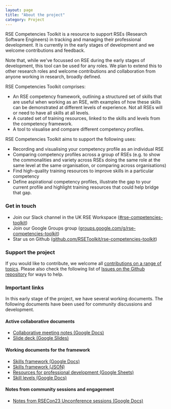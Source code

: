 ```yaml
---
layout: page
title: "About the project"
category: Project
---
```

RSE Competencies Toolkit is a resource to support RSEs (Research Software Engineers) in tracking and managing their
professional development. It is currently in the early stages of development and we welcome contributions and feedback.

Note that, while we've focussed on RSE during the early stages of development, this tool can be used for any roles. We
plan to extend this to other research roles and welcome contributions and collaboration from anyone working in research,
broadly defined.

RSE Competencies Toolkit comprises:

* An RSE competency framework, outlining a structured set of skills that are useful when working as an RSE, with
  examples of how these skills can be demonstrated at different levels of experience. Not all RSEs will or need to have
  all skills at all levels.
* A curated set of training resources, linked to the skills and levels from the competency framework.
* A tool to visualise and compare different competency profiles.

RSE Competencies Toolkit aims to support the following uses:

* Recording and visualising your competency profile as an individual RSE
* Comparing competency profiles across a group of RSEs (e.g. to show the commonalities and variety across RSEs doing the
  same role at the same level at the same organisation, or comparing across organisations)
* Find high-quality training resources to improve skills in a particular competency
* Define aspirational competency profiles, illustrate the gap to your current profile and highlight training resources
  that could help bridge that gap.

### Get in touch

* Join our Slack channel in the UK RSE Workspace
  ([#rse-competencies-toolkit](https://ukrse.slack.com/archives/C05CY0YFWEL))
* Join our Google Groups group
  ([groups.google.com/g/rse-competencies-toolkit](https://groups.google.com/g/rse-competencies-toolkit))
* Star us on Github
  ([github.com/RSEToolkit/rse-competencies-toolkit](https://github.com/RSEToolkit/rse-competencies-toolkit/issues))

### Support the project

If you would like to contribute, we welcome all [contributions on a range of
topics](https://github.com/RSEToolkit/rse-competencies-toolkit/tree/main#support-needed). Please also check the
following list of [Issues on the Github repository](https://github.com/RSEToolkit/rse-competencies-toolkit/issues) for
ways to help.

### Important links

In this early stage of the project, we have several working documents. The following documents have been used for
community discussions and development.

#### Active collaborative documents

* [Collaborative meeting notes (Google
  Docs)](https://docs.google.com/document/d/1D1RhtnZ9CTTkSaornYE3l3I1JAqZfEWiiW8nADV9kEw/edit?usp=sharing)
* [Slide deck (Google
  Slides)](https://docs.google.com/presentation/d/10jG8FYFAyKD8FI_MNo9RTqFUHg4A9e5jB_iHpA_Ut3A/edit?usp=sharing)

#### Working documents for the framework

* [Skills framework (Google
  Docs)](https://docs.google.com/spreadsheets/d/1M8f9luJrc3w4rz4lD-cEpJUfi6qigh9PBk7Fm5sq_jQ/edit?usp=sharing)
* [Skills framework (JSON)](https://github.com/RSEToolkit/rse-competencies-toolkit/blob/main/_data/skills.json)
* [Resources for professional development (Google
  Sheets)](https://docs.google.com/spreadsheets/d/1bHagH4hibAlPJ1inuaZMu-0tmNtjXoJeVPzGFwwWh0U/edit?usp=sharing)
* [Skill levels (Google
  Docs)](https://docs.google.com/document/d/1syrY4gyaAcNuONK0ANUiHgHcbJ3P9RoqSjy57AjUsuM/edit#heading=h.nlkwx70wrmf)

#### Notes from community sessions and engagement

* [Notes from RSECon23 Unconference sessions (Google
  Docs)](https://docs.google.com/document/d/1BTShiFZ7tYu5TcYa5xb5WGoxL_CD69qSVX_h1qrsuG8/edit?usp=sharing)

